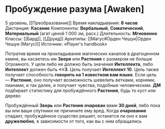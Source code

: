 # Пробуждение разума [Awaken]
5 уровень, [[Преобразование]]
Время накладывания: **8 часов**
Дистанция: **Касание**
Компоненты: **Вербальный**, **Соматический**, **Материальный** (агат ценой 1 000 зм, расх.)
Длительность: **Мгновенно**
Классы: [[Бард]], [[Друид]]
Архетипы: [[Магус#Орден Чешуи|Орден Чешуи (Магус)]]
Источник: «Player's handbook»

Потратив время на прокладывание магических каналов в драгоценном камне, вы касаетесь им **Зверя** или **Растения** с размером не больше Огромного. У цели либо не должно быть значения **Интеллекта**, либо **Интеллект** должен быть **<=3**. Цель получает **Интеллект 10**. Цель также получает способность **говорить на 1 известном вам языке**. Если цель — **Растение**, оно получает возможность шевелить ветками, корнями, лианами, и так далее, и получает чувства, подобные человеческим. **ДМ** подбирает статистику для пробуждённого **Растения**, будь то куст или дерево

Пробуждённый **Зверь** или **Растение очарован** вами **30 дней**, либо пока вы или ваши спутники не причините ему вред. Когда **очарование** спадает, пробуждённое существо решает, останется ли оно к вам **дружелюбно**, в зависимости от того, как вы с ним обращались